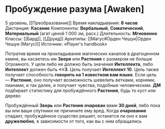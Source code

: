 # Пробуждение разума [Awaken]
5 уровень, [[Преобразование]]
Время накладывания: **8 часов**
Дистанция: **Касание**
Компоненты: **Вербальный**, **Соматический**, **Материальный** (агат ценой 1 000 зм, расх.)
Длительность: **Мгновенно**
Классы: [[Бард]], [[Друид]]
Архетипы: [[Магус#Орден Чешуи|Орден Чешуи (Магус)]]
Источник: «Player's handbook»

Потратив время на прокладывание магических каналов в драгоценном камне, вы касаетесь им **Зверя** или **Растения** с размером не больше Огромного. У цели либо не должно быть значения **Интеллекта**, либо **Интеллект** должен быть **<=3**. Цель получает **Интеллект 10**. Цель также получает способность **говорить на 1 известном вам языке**. Если цель — **Растение**, оно получает возможность шевелить ветками, корнями, лианами, и так далее, и получает чувства, подобные человеческим. **ДМ** подбирает статистику для пробуждённого **Растения**, будь то куст или дерево

Пробуждённый **Зверь** или **Растение очарован** вами **30 дней**, либо пока вы или ваши спутники не причините ему вред. Когда **очарование** спадает, пробуждённое существо решает, останется ли оно к вам **дружелюбно**, в зависимости от того, как вы с ним обращались